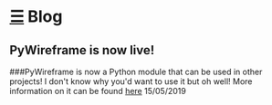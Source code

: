 # [☰](index.md) Blog



## PyWireframe is now live!
###PyWireframe is now a Python module that can be used in other projects! I don't know why you'd want to use it but oh well! More information on it can be found [here](hyperhamster535.github.io/PyWireframe)
15/05/2019
